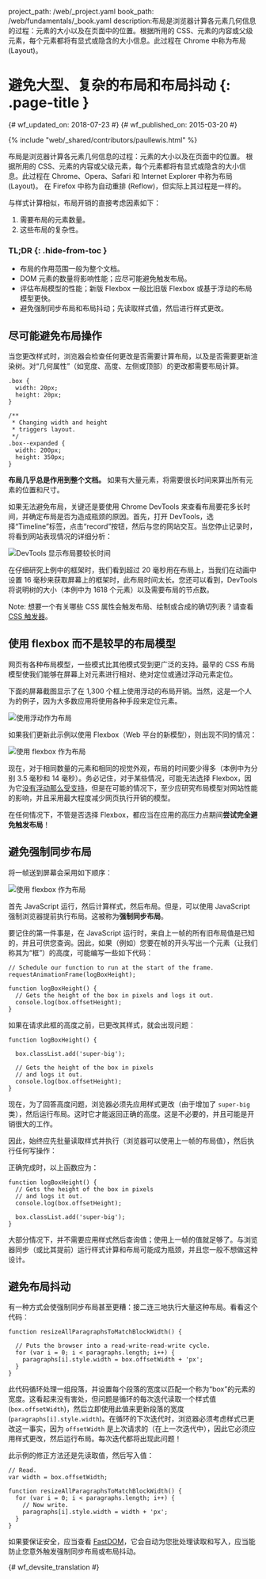 project_path: /web/_project.yaml
book_path: /web/fundamentals/_book.yaml
description:布局是浏览器计算各元素几何信息的过程：元素的大小以及在页面中的位置。根据所用的 CSS、元素的内容或父级元素，每个元素都将有显式或隐含的大小信息。此过程在 Chrome 中称为布局 (Layout)。

# 避免大型、复杂的布局和布局抖动 {: .page-title }

{# wf_updated_on: 2018-07-23 #}
{# wf_published_on: 2015-03-20 #}

{% include "web/_shared/contributors/paullewis.html" %}

布局是浏览器计算各元素几何信息的过程：元素的大小以及在页面中的位置。
根据所用的 CSS、元素的内容或父级元素，每个元素都将有显式或隐含的大小信息。此过程在 Chrome、Opera、Safari 和 Internet Explorer 中称为布局 (Layout)。
在 Firefox 中称为自动重排 (Reflow)，但实际上其过程是一样的。


与样式计算相似，布局开销的直接考虑因素如下：

1. 需要布局的元素数量。
2. 这些布局的复杂性。

### TL;DR {: .hide-from-toc }

* 布局的作用范围一般为整个文档。
* DOM 元素的数量将影响性能；应尽可能避免触发布局。
* 评估布局模型的性能；新版 Flexbox 一般比旧版 Flexbox 或基于浮动的布局模型更快。
* 避免强制同步布局和布局抖动；先读取样式值，然后进行样式更改。

## 尽可能避免布局操作

当您更改样式时，浏览器会检查任何更改是否需要计算布局，以及是否需要更新渲染树。对“几何属性”（如宽度、高度、左侧或顶部）的更改都需要布局计算。


    .box {
      width: 20px;
      height: 20px;
    }

    /**
     * Changing width and height
     * triggers layout.
     */
    .box--expanded {
      width: 200px;
      height: 350px;
    }


**布局几乎总是作用到整个文档。** 如果有大量元素，将需要很长时间来算出所有元素的位置和尺寸。

如果无法避免布局，关键还是要使用 Chrome DevTools 来查看布局要花多长时间，并确定布局是否为造成瓶颈的原因。首先，打开 DevTools，选择“Timeline”标签，点击“record”按钮，然后与您的网站交互。当您停止记录时，将看到网站表现情况的详细分析：

<img src="images/avoid-large-complex-layouts-and-layout-thrashing/big-layout.jpg" alt="DevTools 显示布局要较长时间" />

在仔细研究上例中的框架时，我们看到超过 20 毫秒用在布局上，当我们在动画中设置 16 毫秒来获取屏幕上的框架时，此布局时间太长。您还可以看到，DevTools 将说明树的大小（本例中为 1618 个元素）以及需要布局的节点数。

Note: 想要一个有关哪些 CSS 属性会触发布局、绘制或合成的确切列表？请查看 [CSS 触发器](https://csstriggers.com)。

## 使用 flexbox 而不是较早的布局模型

网页有各种布局模型，一些模式比其他模式受到更广泛的支持。最早的 CSS 布局模型使我们能够在屏幕上对元素进行相对、绝对定位或通过浮动元素定位。

下面的屏幕截图显示了在 1,300 个框上使用浮动的布局开销。当然，这是一个人为的例子，因为大多数应用将使用各种手段来定位元素。

<img src="images/avoid-large-complex-layouts-and-layout-thrashing/layout-float.jpg" alt="使用浮动作为布局" />

如果我们更新此示例以使用 Flexbox（Web 平台的新模型），则出现不同的情况：

<img src="images/avoid-large-complex-layouts-and-layout-thrashing/layout-flex.jpg" alt="使用 flexbox 作为布局" />

现在，对于相同数量的元素和相同的视觉外观，布局的时间要少得多（本例中为分别 3.5 毫秒和 14 毫秒）。务必记住，对于某些情况，可能无法选择 Flexbox，因为它[没有浮动那么受支持](http://caniuse.com/#search=flexbox)，但是在可能的情况下，至少应研究布局模型对网站性能的影响，并且采用最大程度减少网页执行开销的模型。

在任何情况下，不管是否选择 Flexbox，都应当在应用的高压力点期间**尝试完全避免触发布局**！

## 避免强制同步布局

将一帧送到屏幕会采用如下顺序：

<img src="images/avoid-large-complex-layouts-and-layout-thrashing/frame.jpg" alt="使用 flexbox 作为布局" />

首先 JavaScript 运行，然后计算样式，然后布局。但是，可以使用 JavaScript 强制浏览器提前执行布局。这被称为**强制同步布局**。

要记住的第一件事是，在 JavaScript 运行时，来自上一帧的所有旧布局值是已知的，并且可供您查询。因此，如果（例如）您要在帧的开头写出一个元素（让我们称其为“框”）的高度，可能编写一些如下代码：


    // Schedule our function to run at the start of the frame.
    requestAnimationFrame(logBoxHeight);

    function logBoxHeight() {
      // Gets the height of the box in pixels and logs it out.
      console.log(box.offsetHeight);
    }


如果在请求此框的高度之前，已更改其样式，就会出现问题：


    function logBoxHeight() {

      box.classList.add('super-big');

      // Gets the height of the box in pixels
      // and logs it out.
      console.log(box.offsetHeight);
    }


现在，为了回答高度问题，浏览器必须先应用样式更改（由于增加了 `super-big` 类），然后运行布局。这时它才能返回正确的高度。这是不必要的，并且可能是开销很大的工作。

因此，始终应先批量读取样式并执行（浏览器可以使用上一帧的布局值），然后执行任何写操作：

正确完成时，以上函数应为：


    function logBoxHeight() {
      // Gets the height of the box in pixels
      // and logs it out.
      console.log(box.offsetHeight);

      box.classList.add('super-big');
    }


大部分情况下，并不需要应用样式然后查询值；使用上一帧的值就足够了。与浏览器同步（或比其提前）运行样式计算和布局可能成为瓶颈，并且您一般不想做这种设计。

## 避免布局抖动
有一种方式会使强制同步布局甚至更糟：接二连三地执行大量这种布局。看看这个代码：


    function resizeAllParagraphsToMatchBlockWidth() {

      // Puts the browser into a read-write-read-write cycle.
      for (var i = 0; i < paragraphs.length; i++) {
        paragraphs[i].style.width = box.offsetWidth + 'px';
      }
    }


此代码循环处理一组段落，并设置每个段落的宽度以匹配一个称为“box”的元素的宽度。这看起来没有害处，但问题是循环的每次迭代读取一个样式值 (`box.offsetWidth`)，然后立即使用此值来更新段落的宽度 (`paragraphs[i].style.width`)。在循环的下次迭代时，浏览器必须考虑样式已更改这一事实，因为 `offsetWidth` 是上次请求的（在上一次迭代中），因此它必须应用样式更改，然后运行布局。每次迭代都将出现此问题！

此示例的修正方法还是先读取值，然后写入值：


    // Read.
    var width = box.offsetWidth;

    function resizeAllParagraphsToMatchBlockWidth() {
      for (var i = 0; i < paragraphs.length; i++) {
        // Now write.
        paragraphs[i].style.width = width + 'px';
      }
    }


如果要保证安全，应当查看 [FastDOM](https://github.com/wilsonpage/fastdom)，它会自动为您批处理读取和写入，应当能防止您意外触发强制同步布局或布局抖动。


{# wf_devsite_translation #}
